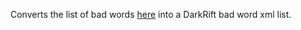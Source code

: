 Converts the list of bad words [here](https://github.com/LDNOOBW/List-of-Dirty-Naughty-Obscene-and-Otherwise-Bad-Words) into a DarkRift bad word xml list.
